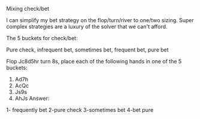 
Mixing check/bet

I can simplify my bet strategy on the flop/turn/river to one/two sizing. Super complex strategies are a luxury of the solver that we can't afford.

The 5 buckets for check/bet:

Pure check, infrequent bet, sometimes bet, frequent bet, pure bet 

Flop Jc8d5hr turn 8s,
place each of the following hands in one of the 5 buckets:

1. Ad7h
2. AcQc
3. Js9s
4. AhJs
Answer:

1- frequently bet
2-pure check
3-sometimes bet
4-bet pure

